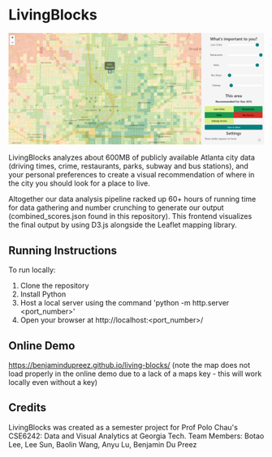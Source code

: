 # LivingBlocks

<div align="center">
  <img src="screenshot.png" width="800"/>
</div>

LivingBlocks analyzes about 600MB of publicly available Atlanta city data (driving times, crime, restaurants, parks, subway and bus stations), and your personal preferences to create a visual recommendation of where in the city you should look for a place to live.

Altogether our data analysis pipeline racked up 60+ hours of running time for data gathering and number crunching to generate our output (combined_scores.json found in this repository). 
This frontend visualizes the final output by using D3.js alongside the Leaflet mapping library.

## Running Instructions
To run locally:
1. Clone the repository
2. Install Python
3. Host a local server using the command 'python -m http.server <port_number>'
4. Open your browser at http://localhost:<port_number>/

## Online Demo
https://benjamindupreez.github.io/living-blocks/ (note the map does not load properly in the online demo due to a lack of a maps key - this will work locally even without a key)

## Credits
LivingBlocks was created as a semester project for Prof Polo Chau's CSE6242: Data and Visual Analytics at Georgia Tech. Team Members: Botao Lee, Lee Sun, Baolin Wang, Anyu Lu, Benjamin Du Preez
